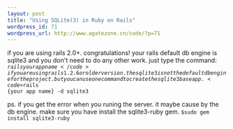 ```yaml
--- 
layout: post
title: "Using SQLite(3) in Ruby on Rails"
wordpress_id: 71
wordpress_url: http://www.agatezone.cn/code/?p=71
---
```

if you are using rails 2.0+. congratulations! your rails default db engine is sqlite3 and you don't need to do any other work. just type the command:
<code>$rails {your app name}</code>
if you are using rails 1.2.6 or older version. the sqlite3 is not the default db engine for the project. but you can use one command to create the sqlite3 base app.
<code>$rails {your app name} -d sqlite3</code>

ps. if you get the error when you runing the server. it maybe cause by the db engine. make sure you have install the sqlite3-ruby gem. 
<code>$sudo gem install sqlite3-ruby</code>
